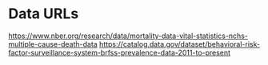 # Data URLs
https://www.nber.org/research/data/mortality-data-vital-statistics-nchs-multiple-cause-death-data
https://catalog.data.gov/dataset/behavioral-risk-factor-surveillance-system-brfss-prevalence-data-2011-to-present